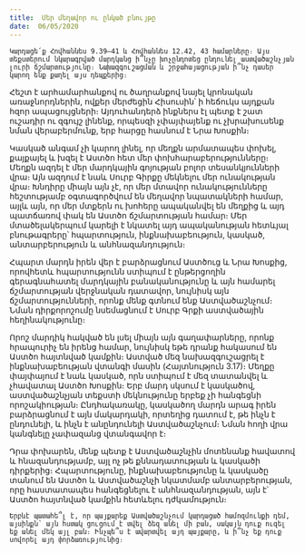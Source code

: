 ```yaml
---
title:  Մեր մեղավոր ու ընկած բնույթը
date:  06/05/2020
---
```


`Կարդացե՛ք Հովհաննես 9.39–41 և Հովհաննես 12.42, 43 համարները։ Այս տեքստերում նկարագրված մարդկանց ի՞նչը խոչընդոտեց ընդունել աստվածաշնչյան լուրի ճշմարտությունը։ Նախազգուշացման և շրջահայացության ի՞նչ դասեր կարող ենք քաղել այս դեպքերից։`

Հեշտ է արհամարհանքով ու ծաղրանքով նայել կրոնական առաջնորդներին, ովքեր մերժեցին Հիսուսին՝ ի հեճուկս այդքան հզոր ապացույցների։ Այդուհանդերձ ինքներս էլ պետք է շատ ուշադիր ու զգույշ լինենք, որպեսզի չփայփայենք ու չխրախուսենք նման վերաբերմունք, երբ հարցը հասնում է Նրա Խոսքին։

Կասկած անգամ չի կարող լինել, որ մեղքն արմատապես փոխել, քայքայել և խզել է Աստծո հետ մեր փոխհարաբերությունները։ Մեղքն ազդել է մեր մարդկային գոյության բոլոր տեսանկյունների վրա։ Այն ազդում է նաև Սուրբ Գիրքը մեկնելու մեր ունակության վրա։ Խնդիրը միայն այն չէ, որ մեր մտավոր ունակությունները հեշտությամբ օգտագործվում են մեղավոր նպատակների համար, այլև այն, որ մեր մտքերն ու խոհերը ապականվել են մեղքից և այդ պատճառով փակ են Աստծո ճշմարտության համար։ Մեր մտածելակերպում կարելի է նկատել այդ ապականության հետևյալ բնութագրերը՝ հպարտություն, ինքնախաբեություն, կասկած, անտարբերություն և անհնազանդություն։

Հպարտ մարդն իրեն վեր է բարձրացնում Աստծուց և Նրա Խոսքից, որովհետև հպարտությունն ստիպում է ընթերցողին գերագնահատել մարդկային բանականությունը և այն համարել ճշմարտության վերջնական դատավոր, նույնիսկ այն ճշմարտությունների, որոնք մենք գտնում ենք Աստվածաշնչում։ Նման դիրքորոշումը նսեմացնում է Սուրբ Գրքի աստվածային հեղինակությունը։

Որոշ մարդիկ հակված են լսել միայն այն գաղափարները, որոնք հրապուրիչ են իրենց համար, նույնիսկ եթե դրանք հակասում են Աստծո հայտնված կամքին։ Աստված մեզ նախազգուշացրել է ինքնախաբեության վտանգի մասին (Հայտնություն 3.17)։ Մեղքը փայփայում է նաև կասկած, որն ստիպում է մեզ տատանվել և չհավատալ Աստծո Խոսքին։ Երբ մարդ սկսում է կասկածով, աստվածաշնչյան տեքստի մեկնությունը երբեք չի հանգեցնի որոշակիության։ Ընդհակառակը, կասկածող մարդն արագ իրեն բարձրացնում է այն մակարդակի, որտեղից դատում է, թե ինչն է ընդունելի, և ինչն է անընդունելի Աստվածաշնչում։ Նման հողի վրա կանգնելը չափազանց վտանգավոր է։

Դրա փոխարեն, մենք պետք է Աստվածաշնչին մոտենանք հավատով և հնազանդությամբ, այլ ոչ թե քննադատության և կասկածի դիրքերից։ Հպարտությունը, ինքնախաբեությունը և կասկածը տանում են Աստծո և Աստվածաշնչի նկատմամբ անտարբերության, որը հաստատապես հանգեցնելու է անհնազանդության, այն է՝ Աստծո հայտնված կամքին հետևելու դժկամություն։

`Երբևէ պատահե՞լ է, որ պայքարեք Աստվածաշնչում կարդացած համոզմունքի դեմ, այսինքն՝ այն հստակ ցուցում է տվել ձեզ անել մի բան, սակայն դուք ուզել եք անել մեկ այլ բան։ Ինչպե՞ս է ավարտվել այդ պայքարը, և ի՞նչ եք դուք սովորել այդ փորձառությունից։`